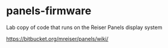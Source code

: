 # panels-firmware
Lab copy of code that runs on the Reiser Panels display system

https://bitbucket.org/mreiser/panels/wiki/


